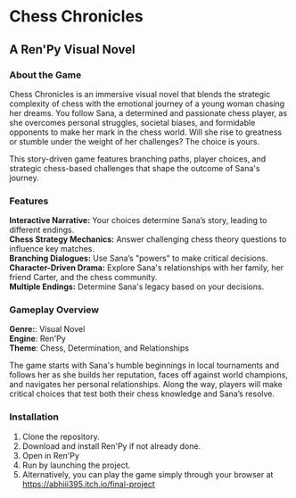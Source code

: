 # **Chess Chronicles**

## **A Ren'Py Visual Novel**

### **About the Game**  
Chess Chronicles is an immersive visual novel that blends the strategic complexity of chess with the emotional journey of a young woman chasing her dreams. You follow Sana, a determined and passionate chess player, as she overcomes personal struggles, societal biases, and formidable opponents to make her mark in the chess world. Will she rise to greatness or stumble under the weight of her challenges? The choice is yours.

This story-driven game features branching paths, player choices, and strategic chess-based challenges that shape the outcome of Sana's journey.

### **Features**  
**Interactive Narrative:** Your choices determine Sana’s story, leading to different endings.  
**Chess Strategy Mechanics:** Answer challenging chess theory questions to influence key matches.  
**Branching Dialogues:** Use Sana’s "powers" to make critical decisions.  
**Character-Driven Drama:** Explore Sana's relationships with her family, her friend Carter, and the chess community.  
**Multiple Endings:** Determine Sana's legacy based on your decisions.  

### **Gameplay Overview**
**Genre:**: Visual Novel  
**Engine**: Ren'Py  
**Theme**: Chess, Determination, and Relationships    

The game starts with Sana's humble beginnings in local tournaments and follows her as she builds her reputation, faces off against world champions, and navigates her personal relationships. Along the way, players will make critical choices that test both their chess knowledge and Sana’s resolve.

### **Installation**
1. Clone the repository.
2. Download and install Ren'Py if not already done.
3. Open in Ren'Py
4. Run by launching the project.
5. Alternatively, you can play the game simply through your browser at https://abhiii395.itch.io/final-project 
